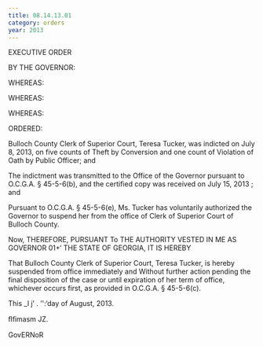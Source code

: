 ```yaml
---
title: 08.14.13.01
category: orders
year: 2013
---
```

 

EXECUTIVE ORDER

BY THE GOVERNOR:

WHEREAS:

WHEREAS:

WHEREAS:

ORDERED:

Bulloch County Clerk of Superior Court, Teresa Tucker, was
indicted on July 8, 2013, on five counts of Theft by
Conversion and one count of Violation of Oath by Public
Officer; and

The indictment was transmitted to the Office of the Governor
pursuant to O.C.G.A. § 45-5-6(b), and the certified copy was
received on July 15, 2013 ; and

Pursuant to O.C.G.A. § 45-5-6(e), Ms. Tucker has voluntarily
authorized the Governor to suspend her from the office of
Clerk of Superior Court of Bulloch County.

Now, THEREFORE, PURSUANT To THE AUTHORITY VESTED
IN ME AS GOVERNOR 01+‘ THE STATE OF GEORGIA, IT IS
HEREBY

That Bulloch County Clerk of Superior Court, Teresa Tucker,
is hereby suspended from office immediately and Without
further action pending the final disposition of the case or
until expiration of her term of office, whichever occurs first,
as provided in O.C.G.A. § 45-5-6(c).

This _l j’ . ’':‘day of August, 2013.

ﬂﬁmasm  JZ.

GovERNoR

